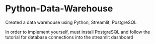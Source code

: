 # Python-Data-Warehouse
Created a data warehouse using Python, Streamlit, PostgreSQL

In order to implement yourself, must install PostgreSQL and follow the tutorial for database connections into the streamlit dashboard
